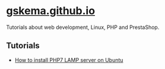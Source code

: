 # [gskema.github.io](https://gskema.github.io)

Tutorials about web development, Linux, PHP and PrestaShop.

## Tutorials

- [How to install PHP7 LAMP server on Ubuntu](https://gskema.github.io/tutorial/linux/how-to-install-php7-lamp-server-on-ubuntu)

